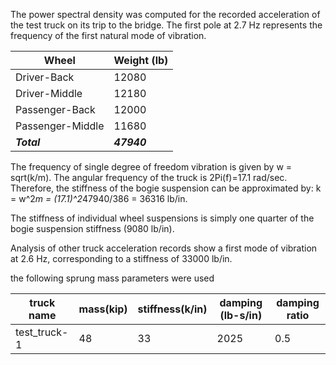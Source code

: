 The power spectral density was computed for the recorded acceleration of the test truck on its trip to the bridge. The first pole at 2.7 Hz represents the frequency of the first natural mode of vibration.


|Wheel|Weight (lb)|
|---|---|
|Driver-Back|12080|
|Driver-Middle|12180|
|Passenger-Back|12000|
|Passenger-Middle|11680|
|**_Total_**|**_47940_**|

The frequency of single degree of freedom vibration is given by w = sqrt(k/m). The angular frequency of the truck is 2Pi(f)=17.1 rad/sec.
Therefore, the stiffness of the bogie suspension can be approximated by:
k = w^2*m = (17.1)^2*47940/386 = 36316 lb/in.

The stiffness of individual wheel suspensions is simply one quarter of the bogie suspension stiffness (9080 lb/in).

Analysis of other truck acceleration records show a first mode of vibration at 2.6 Hz, corresponding to a stiffness of 33000 lb/in.

the following sprung mass parameters were used

|truck name|mass(kip)|stiffness(k/in)|damping (lb-s/in)|damping ratio|
|---|---|---|---|---|
|test_truck-1|48|33|2025|0.5|
